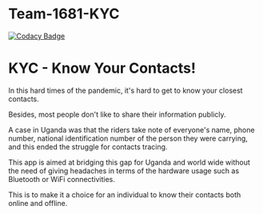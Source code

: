 # Team-1681-KYC

[![Codacy Badge](https://api.codacy.com/project/badge/Grade/6d422ca5cc514f55b253d29b86502a45)](https://app.codacy.com/gh/BuildForSDGCohort2/Team-1681-KYC?utm_source=github.com&utm_medium=referral&utm_content=BuildForSDGCohort2/Team-1681-KYC&utm_campaign=Badge_Grade_Settings)

# KYC - Know Your Contacts!

In this hard times of the pandemic, it's hard to get to know your closest contacts. 

Besides, most people don't like to share their information publicly. 

A case in Uganda was that the riders take note of everyone's name, phone number, national identification number of the person they were carrying, and this ended the struggle for contacts tracing. 

This app is aimed at bridging this gap for Uganda and world wide without the need of giving headaches in terms of the hardware usage such as Bluetooth or WiFi connectivities. 

This is to make it a choice for an individual to know their contacts both online and offline.
